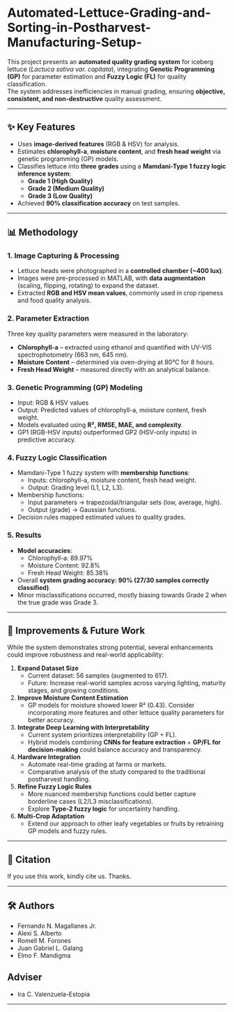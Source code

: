 # Automated-Lettuce-Grading-and-Sorting-in-Postharvest-Manufacturing-Setup-

This project presents an **automated quality grading system** for iceberg lettuce (*Lactuca sativa var. capitata*), integrating **Genetic Programming (GP)** for parameter estimation and **Fuzzy Logic (FL)** for quality classification.  
The system addresses inefficiencies in manual grading, ensuring **objective, consistent, and non-destructive** quality assessment.

---

## ✨ Key Features
- Uses **image-derived features** (RGB & HSV) for analysis.
- Estimates **chlorophyll-a**, **moisture content**, and **fresh head weight** via genetic programming (GP) models.
- Classifies lettuce into **three grades** using a **Mamdani-Type 1 fuzzy logic inference system**:
  - **Grade 1 (High Quality)**  
  - **Grade 2 (Medium Quality)**  
  - **Grade 3 (Low Quality)**
- Achieved **90% classification accuracy** on test samples.

---

## 📊 Methodology

### 1. Image Capturing & Processing
- Lettuce heads were photographed in a **controlled chamber (~400 lux)**.  
- Images were pre-processed in MATLAB, with **data augmentation** (scaling, flipping, rotating) to expand the dataset.  
- Extracted **RGB and HSV mean values**, commonly used in crop ripeness and food quality analysis.

### 2. Parameter Extraction
Three key quality parameters were measured in the laboratory:
- **Chlorophyll-a** – extracted using ethanol and quantified with UV-VIS spectrophotometry (663 nm, 645 nm).  
- **Moisture Content** – determined via oven-drying at 80°C for 8 hours.  
- **Fresh Head Weight** – measured directly with an analytical balance.  

### 3. Genetic Programming (GP) Modeling
- Input: RGB & HSV values  
- Output: Predicted values of chlorophyll-a, moisture content, fresh weight.  
- Models evaluated using **R², RMSE, MAE, and complexity**.  
- GP1 (RGB-HSV inputs) outperformed GP2 (HSV-only inputs) in predictive accuracy.

### 4. Fuzzy Logic Classification
- Mamdani-Type 1 fuzzy system with **membership functions**:
  - Inputs: chlorophyll-a, moisture content, fresh head weight.  
  - Output: Grading level (L1, L2, L3).  
- Membership functions:
  - Input parameters → trapezoidal/triangular sets (low, average, high).  
  - Output (grade) → Gaussian functions.  
- Decision rules mapped estimated values to quality grades.

### 5. Results
- **Model accuracies**:
  - Chlorophyll-a: 89.97%  
  - Moisture Content: 92.8%  
  - Fresh Head Weight: 85.38%  
- Overall **system grading accuracy: 90% (27/30 samples correctly classified)**.  
- Minor misclassifications occurred, mostly biasing towards Grade 2 when the true grade was Grade 3.

---

## 🚀 Improvements & Future Work
While the system demonstrates strong potential, several enhancements could improve robustness and real-world applicability:

1. **Expand Dataset Size**
   - Current dataset: 56 samples (augmented to 617).  
   - Future: Increase real-world samples across varying lighting, maturity stages, and growing conditions.
2. **Improve Moisture Content Estimation**
   - GP models for moisture showed lower R² (0.43). Consider incorporating more features and other lettuce quality parameters for better accuracy.
3. **Integrate Deep Learning with Interpretability**
   - Current system prioritizes interpretability (GP + FL).  
   - Hybrid models combining **CNNs for feature extraction** + **GP/FL for decision-making** could balance accuracy and transparency.
4. **Hardware Integration**
   - Automate real-time grading at farms or markets.
   - Comparative analysis of the study compared to the traditional postharvest handling. 
5. **Refine Fuzzy Logic Rules**
   - More nuanced membership functions could better capture borderline cases (L2/L3 misclassifications).  
   - Explore **Type-2 fuzzy logic** for uncertainty handling.
6. **Multi-Crop Adaptation**
   - Extend our approach to other leafy vegetables or fruits by retraining GP models and fuzzy rules.

---

## 📌 Citation
If you use this work, kindly cite us. Thanks.

---

## 🛠️ Authors
- Fernando N. Magallanes Jr.  
- Alexi S. Alberto  
- Romell M. Forones  
- Juan Gabriel L. Galang  
- Elmo F. Mandigma

## Adviser
- Ira C. Valenzuela-Estopia  

---
